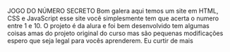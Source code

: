 JOGO DO NÚMERO SECRETO
Bom galera aqui temos um site em HTML, CSS e JavaScript esse site você simplesmente tem que acerta o numero entre 1 e 10.
O projeto é da alura e foi bem desenvolvido tem algumas coisas amas do projeto original do curso mas são pequenas modificações espero que seja legal para vocês aprenderem.
Eu curtir de mais
